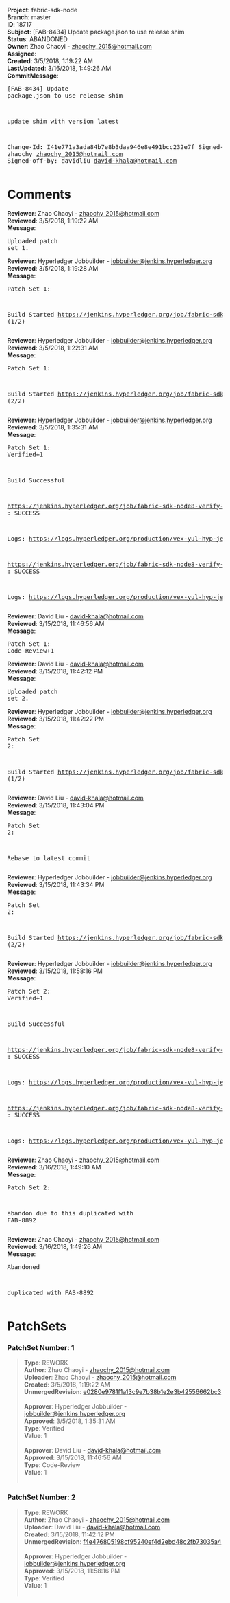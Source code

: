 <strong>Project</strong>: fabric-sdk-node<br><strong>Branch</strong>: master<br><strong>ID</strong>: 18717<br><strong>Subject</strong>: [FAB-8434] Update package.json to use release shim<br><strong>Status</strong>: ABANDONED<br><strong>Owner</strong>: Zhao Chaoyi - zhaochy_2015@hotmail.com<br><strong>Assignee</strong>:<br><strong>Created</strong>: 3/5/2018, 1:19:22 AM<br><strong>LastUpdated</strong>: 3/16/2018, 1:49:26 AM<br><strong>CommitMessage</strong>:<br><pre>[FAB-8434] Update package.json to use release shim

update shim with version latest

Change-Id: I41e771a3ada84b7e8b3daa946e8e491bcc232e7f
Signed-off-by: zhaochy <zhaochy_2015@hotmail.com>
Signed-off-by: davidliu <david-khala@hotmail.com>
</pre><h1>Comments</h1><strong>Reviewer</strong>: Zhao Chaoyi - zhaochy_2015@hotmail.com<br><strong>Reviewed</strong>: 3/5/2018, 1:19:22 AM<br><strong>Message</strong>: <pre>Uploaded patch set 1.</pre><strong>Reviewer</strong>: Hyperledger Jobbuilder - jobbuilder@jenkins.hyperledger.org<br><strong>Reviewed</strong>: 3/5/2018, 1:19:28 AM<br><strong>Message</strong>: <pre>Patch Set 1:

Build Started https://jenkins.hyperledger.org/job/fabric-sdk-node8-verify-s390x/299/ (1/2)</pre><strong>Reviewer</strong>: Hyperledger Jobbuilder - jobbuilder@jenkins.hyperledger.org<br><strong>Reviewed</strong>: 3/5/2018, 1:22:31 AM<br><strong>Message</strong>: <pre>Patch Set 1:

Build Started https://jenkins.hyperledger.org/job/fabric-sdk-node8-verify-x86_64/480/ (2/2)</pre><strong>Reviewer</strong>: Hyperledger Jobbuilder - jobbuilder@jenkins.hyperledger.org<br><strong>Reviewed</strong>: 3/5/2018, 1:35:31 AM<br><strong>Message</strong>: <pre>Patch Set 1: Verified+1

Build Successful 

https://jenkins.hyperledger.org/job/fabric-sdk-node8-verify-s390x/299/ : SUCCESS

Logs: https://logs.hyperledger.org/production/vex-yul-hyp-jenkins-3/fabric-sdk-node8-verify-s390x/299

https://jenkins.hyperledger.org/job/fabric-sdk-node8-verify-x86_64/480/ : SUCCESS

Logs: https://logs.hyperledger.org/production/vex-yul-hyp-jenkins-3/fabric-sdk-node8-verify-x86_64/480</pre><strong>Reviewer</strong>: David Liu - david-khala@hotmail.com<br><strong>Reviewed</strong>: 3/15/2018, 11:46:56 AM<br><strong>Message</strong>: <pre>Patch Set 1: Code-Review+1</pre><strong>Reviewer</strong>: David Liu - david-khala@hotmail.com<br><strong>Reviewed</strong>: 3/15/2018, 11:42:12 PM<br><strong>Message</strong>: <pre>Uploaded patch set 2.</pre><strong>Reviewer</strong>: Hyperledger Jobbuilder - jobbuilder@jenkins.hyperledger.org<br><strong>Reviewed</strong>: 3/15/2018, 11:42:22 PM<br><strong>Message</strong>: <pre>Patch Set 2:

Build Started https://jenkins.hyperledger.org/job/fabric-sdk-node8-verify-s390x/346/ (1/2)</pre><strong>Reviewer</strong>: David Liu - david-khala@hotmail.com<br><strong>Reviewed</strong>: 3/15/2018, 11:43:04 PM<br><strong>Message</strong>: <pre>Patch Set 2:

Rebase to latest commit</pre><strong>Reviewer</strong>: Hyperledger Jobbuilder - jobbuilder@jenkins.hyperledger.org<br><strong>Reviewed</strong>: 3/15/2018, 11:43:34 PM<br><strong>Message</strong>: <pre>Patch Set 2:

Build Started https://jenkins.hyperledger.org/job/fabric-sdk-node8-verify-x86_64/523/ (2/2)</pre><strong>Reviewer</strong>: Hyperledger Jobbuilder - jobbuilder@jenkins.hyperledger.org<br><strong>Reviewed</strong>: 3/15/2018, 11:58:16 PM<br><strong>Message</strong>: <pre>Patch Set 2: Verified+1

Build Successful 

https://jenkins.hyperledger.org/job/fabric-sdk-node8-verify-x86_64/523/ : SUCCESS

Logs: https://logs.hyperledger.org/production/vex-yul-hyp-jenkins-3/fabric-sdk-node8-verify-x86_64/523

https://jenkins.hyperledger.org/job/fabric-sdk-node8-verify-s390x/346/ : SUCCESS

Logs: https://logs.hyperledger.org/production/vex-yul-hyp-jenkins-3/fabric-sdk-node8-verify-s390x/346</pre><strong>Reviewer</strong>: Zhao Chaoyi - zhaochy_2015@hotmail.com<br><strong>Reviewed</strong>: 3/16/2018, 1:49:10 AM<br><strong>Message</strong>: <pre>Patch Set 2:

abandon due to this duplicated with FAB-8892</pre><strong>Reviewer</strong>: Zhao Chaoyi - zhaochy_2015@hotmail.com<br><strong>Reviewed</strong>: 3/16/2018, 1:49:26 AM<br><strong>Message</strong>: <pre>Abandoned

duplicated with FAB-8892</pre><h1>PatchSets</h1><h3>PatchSet Number: 1</h3><blockquote><strong>Type</strong>: REWORK<br><strong>Author</strong>: Zhao Chaoyi - zhaochy_2015@hotmail.com<br><strong>Uploader</strong>: Zhao Chaoyi - zhaochy_2015@hotmail.com<br><strong>Created</strong>: 3/5/2018, 1:19:22 AM<br><strong>UnmergedRevision</strong>: [e0280e9781f1a13c9e7b38b1e2e3b42556662bc3](https://github.com/hyperledger-gerrit-archive/fabric-sdk-node/commit/e0280e9781f1a13c9e7b38b1e2e3b42556662bc3)<br><br><strong>Approver</strong>: Hyperledger Jobbuilder - jobbuilder@jenkins.hyperledger.org<br><strong>Approved</strong>: 3/5/2018, 1:35:31 AM<br><strong>Type</strong>: Verified<br><strong>Value</strong>: 1<br><br><strong>Approver</strong>: David Liu - david-khala@hotmail.com<br><strong>Approved</strong>: 3/15/2018, 11:46:56 AM<br><strong>Type</strong>: Code-Review<br><strong>Value</strong>: 1<br><br></blockquote><h3>PatchSet Number: 2</h3><blockquote><strong>Type</strong>: REWORK<br><strong>Author</strong>: Zhao Chaoyi - zhaochy_2015@hotmail.com<br><strong>Uploader</strong>: David Liu - david-khala@hotmail.com<br><strong>Created</strong>: 3/15/2018, 11:42:12 PM<br><strong>UnmergedRevision</strong>: [f4e476805198cf95240ef4d2ebd48c2fb73035a4](https://github.com/hyperledger-gerrit-archive/fabric-sdk-node/commit/f4e476805198cf95240ef4d2ebd48c2fb73035a4)<br><br><strong>Approver</strong>: Hyperledger Jobbuilder - jobbuilder@jenkins.hyperledger.org<br><strong>Approved</strong>: 3/15/2018, 11:58:16 PM<br><strong>Type</strong>: Verified<br><strong>Value</strong>: 1<br><br></blockquote>